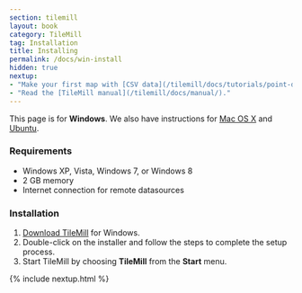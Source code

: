 ```yaml
---
section: tilemill
layout: book
category: TileMill
tag: Installation
title: Installing
permalink: /docs/win-install
hidden: true
nextup:
- "Make your first map with [CSV data](/tilemill/docs/tutorials/point-data/)."
- "Read the [TileMill manual](/tilemill/docs/manual/)."
---
```

This page is for **Windows**. We also have instructions for [Mac OS X](/tilemill/docs/mac-install) and [Ubuntu](/tilemill/docs/linux-install).

### Requirements
<ul class='checklist'>
  <li class='check'>Windows XP, Vista, Windows 7, or Windows 8</li>
  <li class='check'>2 GB memory</li>
  <li class='check'>Internet connection for remote datasources</li>
</ul>

### Installation

1. [Download TileMill]({{site.categories.homepage[0].platforms[2].url}}) for Windows.
2. Double-click on the installer and follow the steps to complete the setup process.
3. Start TileMill by choosing **TileMill** from the **Start** menu.

{% include nextup.html %}
